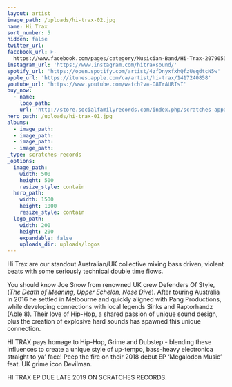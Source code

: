 ```yaml
---
layout: artist
image_path: /uploads/hi-trax-02.jpg
name: Hi Trax
sort_number: 5
hidden: false
twitter_url:
facebook_url: >-
  https://www.facebook.com/pages/category/Musician-Band/Hi-Trax-2079053165469616/
instagram_url: 'https://www.instagram.com/hitraxsound/'
spotify_url: 'https://open.spotify.com/artist/4zfDnyxfxhQfzUeqdtcN5w'
apple_url: 'https://itunes.apple.com/ca/artist/hi-trax/1417240858'
youtube_url: 'https://www.youtube.com/watch?v=-O8TrAURIsI'
buy_now:
  - name:
    logo_path:
    url: 'http://store.socialfamilyrecords.com/index.php/scratches-apparel.html'
hero_path: /uploads/hi-trax-01.jpg
albums:
  - image_path:
  - image_path:
  - image_path:
  - image_path:
_type: scratches-records
_options:
  image_path:
    width: 500
    height: 500
    resize_style: contain
  hero_path:
    width: 1500
    height: 1000
    resize_style: contain
  logo_path:
    width: 200
    height: 200
    expandable: false
    uploads_dir: uploads/logos
---
```


Hi Trax are our standout Australian/UK collective mixing bass driven, violent beats with some seriously technical double time flows.&nbsp;

You should know Joe Snow from renowned UK crew Defenders Of Style, (*The Death of Meaning, Upper Echelon, Nose Dive*). After touring Australia in 2016 he settled in Melbourne and quickly aligned with Pang Productions, while developing connections with local legends Sinks and Raptorhandz (Able 8). Their love of Hip-Hop, a shared passion of unique sound design, plus the creation of explosive hard sounds has spawned this unique connection.

HI TRAX pays homage to Hip-Hop, Grime and Dubstep - blending these influences to create a unique style of up-tempo, bass-heavy electronica straight to ya’ face\! Peep the fire on their 2018 debut EP ‘Megalodon Music’ feat. UK grime icon Devilman.&nbsp;

HI TRAX EP DUE LATE 2019 ON SCRATCHES RECORDS.